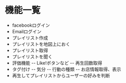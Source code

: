 機能一覧
====

- facebookログイン
- Emailログイン
- プレイリスト作成
- プレイリストを地図上におく
- プレイリスト取得
- プレイリストを聞く
- 評価機能
-- Like!ボタンなど
-- 再生回数取得
- タグ付け
-- 気分
-- 行動の種類
-- お店情報取得、表示
- 再生してプレイリストからユーザーの好みを判断
